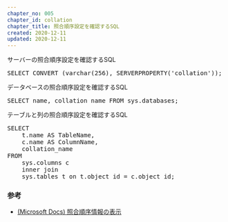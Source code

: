 ```yaml
---
chapter_no: 005
chapter_id: collation
chapter_title: 照合順序設定を確認するSQL
created: 2020-12-11
updated: 2020-12-11
---
```

<div class="code-box">
<div class="title">サーバーの照合順序設定を確認するSQL</div>
<pre>
SELECT CONVERT (varchar(256), SERVERPROPERTY('collation'));
</pre>
</div>

<div class="code-box">
<div class="title">データベースの照合順序設定を確認するSQL</div>
<pre>
SELECT name, collation_name FROM sys.databases;
</pre>
</div>

<div class="code-box">
<div class="title">テーブルと列の照合順序設定を確認するSQL</div>
<pre>
SELECT
    t.name AS TableName,
    c.name AS ColumnName,
    collation_name
FROM
    sys.columns c
    inner join
    sys.tables t on t.object_id = c.object_id;
</pre>
</div>

### 参考
- [(Microsoft Docs) 照合順序情報の表示](https://docs.microsoft.com/ja-jp/sql/relational-databases/collations/view-collation-information?view=sql-server-ver15)
